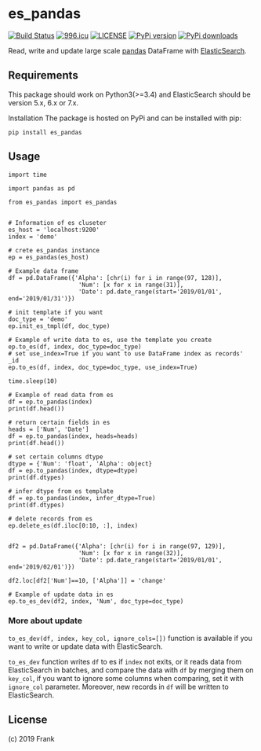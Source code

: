 # es_pandas
[![Build Status](https://travis-ci.org/fuyb1992/es_pandas.svg?branch=master)](https://travis-ci.org/fuyb1992/es_pandas) <a href="https://996.icu"><img src="https://img.shields.io/badge/link-996.icu-red.svg" alt="996.icu" /></a> [![LICENSE](https://img.shields.io/badge/license-Anti%20996-blue.svg)](https://github.com/996icu/996.ICU/blob/master/LICENSE) [![PyPi version](https://pypip.in/v/es_pandas/badge.png)](https://crate.io/packages/es_pandas/)
[![PyPi downloads](https://pypip.in/d/es_pandas/badge.png)](https://crate.io/packages/$es_pandas/)

 Read, write and update large scale [pandas](http://pandas.pydata.org/) DataFrame  with [ElasticSearch](https://www.elastic.co/).
 

## Requirements
This package should work on Python3(>=3.4) and ElasticSearch should be version 5.x, 6.x or 7.x.

Installation
The package is hosted on PyPi and can be installed with pip:
```
pip install es_pandas
```
## Usage

```
import time

import pandas as pd

from es_pandas import es_pandas


# Information of es cluseter
es_host = 'localhost:9200'
index = 'demo'

# crete es_pandas instance
ep = es_pandas(es_host)

# Example data frame
df = pd.DataFrame({'Alpha': [chr(i) for i in range(97, 128)], 
                    'Num': [x for x in range(31)], 
                    'Date': pd.date_range(start='2019/01/01', end='2019/01/31')})

# init template if you want
doc_type = 'demo'
ep.init_es_tmpl(df, doc_type)

# Example of write data to es, use the template you create
ep.to_es(df, index, doc_type=doc_type)
# set use_index=True if you want to use DataFrame index as records' _id
ep.to_es(df, index, doc_type=doc_type, use_index=True)

time.sleep(10)

# Example of read data from es
df = ep.to_pandas(index)
print(df.head())

# return certain fields in es
heads = ['Num', 'Date']
df = ep.to_pandas(index, heads=heads)
print(df.head())

# set certain columns dtype
dtype = {'Num': 'float', 'Alpha': object}
df = ep.to_pandas(index, dtype=dtype)
print(df.dtypes)

# infer dtype from es template
df = ep.to_pandas(index, infer_dtype=True)
print(df.dtypes)

# delete records from es
ep.delete_es(df.iloc[0:10, :], index)


df2 = pd.DataFrame({'Alpha': [chr(i) for i in range(97, 129)],
                    'Num': [x for x in range(32)],
                    'Date': pd.date_range(start='2019/01/01', end='2019/02/01')})

df2.loc[df2['Num']==10, ['Alpha']] = 'change'

# Example of update data in es
ep.to_es_dev(df2, index, 'Num', doc_type=doc_type)
```
### More about update
`to_es_dev(df, index, key_col, ignore_cols=[])` function is available if you want to write or update data with ElasticSearch.

`to_es_dev` function writes `df` to es if `index` not exits, or it reads data from ElasticSearch in batches, and compare the data with `df` by merging them on `key_col`, if you want to ignore some columns when comparing, set it with `ignore_col` parameter. Moreover, new records in `df` will be written to ElasticSearch.

## License
(c) 2019 Frank
